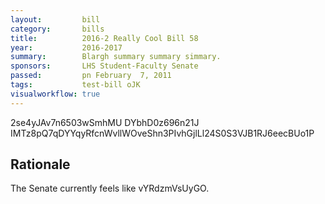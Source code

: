 ```yaml
---
layout:         bill
category:       bills
title:          2016-2 Really Cool Bill 58
year:           2016-2017
summary:        Blargh summary summary simmary.
sponsors:       LHS Student-Faculty Senate
passed:         pn February  7, 2011
tags:           test-bill oJK
visualworkflow: true
---
```



2se4yJAv7n6503wSmhMU DYbhD0z696n21J IMTz8pQ7qDYYqyRfcnWvllWOveShn3PIvhGjlLl24S0S3VJB1RJ6eecBUo1P 




Rationale
---------
The Senate currently feels like vYRdzmVsUyGO.
